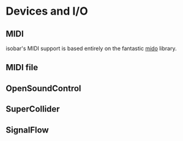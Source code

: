 # Devices and I/O

## MIDI

isobar's MIDI support is based entirely on the fantastic [mido](https://mido.readthedocs.io/en/latest/) library. 

## MIDI file

## OpenSoundControl

## SuperCollider

## SignalFlow